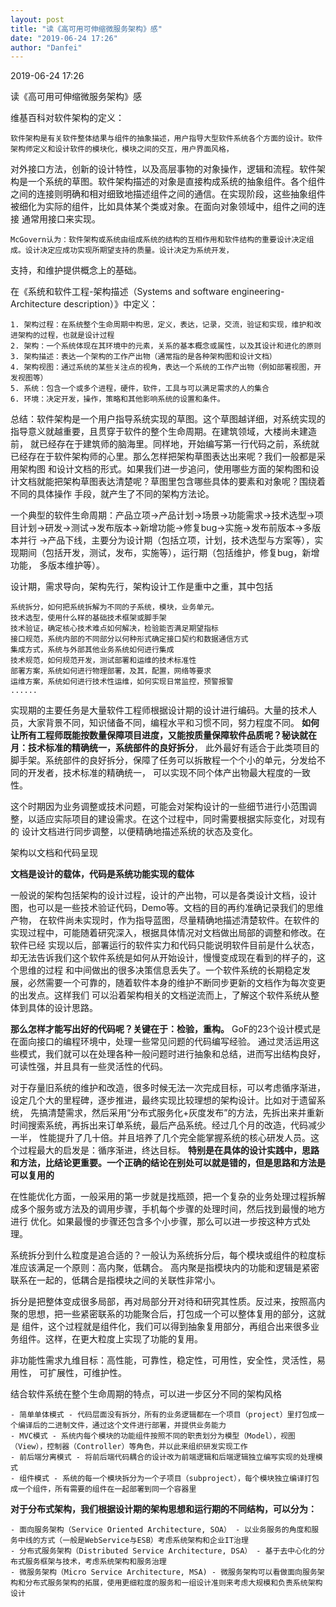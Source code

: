 ```yaml
---
layout: post
title: "读《高可用可伸缩微服务架构》感"
date: "2019-06-24 17:26"
author: "Danfei"
---
```

2019-06-24 17:26

读《高可用可伸缩微服务架构》感

维基百科对软件架构的定义：
	
	软件架构是有关软件整体结果与组件的抽象描述，用户指导大型软件系统各个方面的设计。软件架构师定义和设计软件的模块化，模块之间的交互，用户界面风格，
对外接口方法，创新的设计特性，以及高层事物的对象操作，逻辑和流程。软件架构是一个系统的草图。软件架构描述的对象是直接构成系统的抽象组件。各个组件
之间的连接则明确和相对细致地描述组件之间的通信。在实现阶段，这些抽象组件被细化为实际的组件，比如具体某个类或对象。在面向对象领域中，组件之间的连接
通常用接口来实现。

	McGovern认为：软件架构或系统由组成系统的结构的互相作用和软件结构的重要设计决定组成。设计决定应成功实现所期望支持的质量。设计决定为系统开发，
支持，和维护提供概念上的基础。	

在《系统和软件工程-架构描述（Systems and software engineering-Architecture description）》中定义：

	1. 架构过程：在系统整个生命周期中构思，定义，表达，记录，交流，验证和实现，维护和改进架构的过程，也就是设计过程
	2. 架构：一个系统体现在其环境中的元素，关系的基本概念或属性，以及其设计和进化的原则
	3. 架构描述：表达一个架构的工作产出物（通常指的是各种架构图和设计文档）
	4. 架构视图：通过系统的某些关注点的视角，表达一个系统的工作产出物（例如部署视图，开发视图等）
	5. 系统：包含一个或多个进程，硬件，软件，工具与可以满足需求的人的集合
	6. 环境：决定开发，操作，策略和其他影响系统的设置和条件。
	
总结：软件架构是一个用户指导系统实现的草图。这个草图越详细，对系统实现的指导意义就越重要，且贯穿于软件的整个生命周期。在建筑领域，大楼尚未建造前，
就已经存在于建筑师的脑海里。同样地，开始编写第一行代码之前，系统就已经存在于软件架构师的心里。那么怎样把架构草图表达出来呢？我们一般都是采用架构图
和设计文档的形式。如果我们进一步追问，使用哪些方面的架构图和设计文档就能把架构草图表达清楚呢？草图里包含哪些具体的要素和对象呢？围绕着不同的具体操作
手段，就产生了不同的架构方法论。

一个典型的软件生命周期：产品立项->产品计划->场景->功能需求->技术选型->项目计划->研发->测试->发布版本->新增功能->修复bug->实施->发布前版本->多版本并行
->产品下线，主要分为设计期（包括立项，计划，技术选型与方案等），实现期间（包括开发，测试，发布，实施等），运行期（包括维护，修复bug，新增功能，
多版本维护等）。

设计期，需求导向，架构先行，架构设计工作是重中之重，其中包括
	
	系统拆分，如何把系统拆解为不同的子系统，模块，业务单元。
	技术选型，使用什么样的基础技术框架或脚手架
	技术验证，确定核心技术难点如何解决，检验能否满足期望指标
	接口规范，系统内部的不同部分以何种形式确定接口契约和数据通信方式
	集成方式，系统与外部其他业务系统如何进行集成
	技术规范，如何规范开发，测试部署和运维的技术标准性
	部署方案，系统如何进行物理部署，及其，配置，网络等要求
	运维方案，系统如何进行技术性运维，如何实现日常监控，预警报警
	......
	
实现期的主要任务是大量软件工程师根据设计期的设计进行编码。大量的技术人员，大家背景不同，知识储备不同，编程水平和习惯不同，努力程度不同。
**如何让所有工程师既能按数量保障项目进度，又能按质量保障软件品质呢？秘诀就在月：技术标准的精确统一，系统部件的良好拆分**，
此外最好有适合于此类项目的脚手架。系统部件的良好拆分，保障了任务可以拆散程一个个小的单元，分发给不同的开发者，技术标准的精确统一，
可以实现不同个体产出物最大程度的一致性。

这个时期因为业务调整或技术问题，可能会对架构设计的一些细节进行小范围调整，以适应实际项目的建设需求。在这个过程中，同时需要根据实际变化，对现有的
设计文档进行同步调整，以便精确地描述系统的状态及变化。

架构以文档和代码呈现

**文档是设计的载体，代码是系统功能实现的载体**

一般说的架构包括架构的设计过程，设计的产出物，可以是各类设计文档，设计图，也可以是一些技术验证代码，Demo等。文档的目的再约准确记录我们的思维产物，
在软件尚未实现时，作为指导蓝图，尽量精确地描述清楚软件。在软件的实现过程中，可能随着研究深入，根据具体情况对文档做出局部的调整和修改。在软件已经
实现以后，部署运行的软件实力和代码只能说明软件目前是什么状态，却无法告诉我们这个软件系统是如何从开始设计，慢慢变成现在看到的样子的，这个思维的过程
和中间做出的很多决策信息丢失了。一个软件系统的长期稳定发展，必然需要一个可靠的，随着软件本身的维护不断同步更新的文档作为每次变更的出发点。这样我们
可以沿着架构相关的文档逆流而上，了解这个软件系统从整体到具体的设计思路。

**那么怎样才能写出好的代码呢？关键在于：检验，重构。** GoF的23个设计模式是在面向接口的编程环境中，处理一些常见问题的代码编写经验。
通过灵活运用这些模式，我们就可以在处理各种一般问题时进行抽象和总结，进而写出结构良好，可读性强，并且具有一些灵活性的代码。

对于存量旧系统的维护和改造，很多时候无法一次完成目标，可以考虑循序渐进，设定几个大的里程碑，逐步推进，最终实现比较理想的架构设计。比如对于遗留系统，
先搞清楚需求，然后采用“分布式服务化+灰度发布”的方法，先拆出来并重新时间搜索系统，再拆出来订单系统，最后产品系统。经过几个月的改造，代码减少一半，
性能提升了几十倍。并且培养了几个完全能掌握系统的核心研发人员。这个过程最大的启发是：循序渐进，终达目标。
**特别是在具体的设计实践中，思路和方法，比结论更重要。一个正确的结论在别处可以就是错的，但是思路和方法是可以复用的**

在性能优化方面，一般采用的第一步就是找瓶颈，把一个复杂的业务处理过程拆解成多个服务或方法及的调用步骤，手机每个步骤的处理时间，然后找到最慢的地方进行
优化。如果最慢的步骤还包含多个小步骤，那么可以进一步按这种方式处理。

系统拆分到什么粒度是追合适的？一般认为系统拆分后，每个模块或组件的粒度标准应该满足一个原则：高内聚，低耦合。
高内聚是指模块内的功能和逻辑是紧密联系在一起的，低耦合是指模块之间的关联性非常小。

拆分是把整体变成很多局部，再对局部分开对待和研究其性质。反过来，按照高内聚的思想，把一些紧密联系的功能聚合后，打包成一个可以整体复用的部分，这就是
组件，这个过程就是组件化，我们可以得到抽象复用部分，再组合出来很多业务组件。这样，在更大粒度上实现了功能的复用。

非功能性需求九维目标：高性能，可靠性，稳定性，可用性，安全性，灵活性，易用性， 可扩展性，可维护性。

结合软件系统在整个生命周期的特点，可以进一步区分不同的架构风格

	- 简单单体模式 - 代码层面没有拆分，所有的业务逻辑都在一个项目（project）里打包成一个编译后的二进制文件，通过这个文件进行部署，并提供业务能力
	- MVC模式 - 系统内每个模块的功能组件按照不同的职责划分为模型（Model），视图（View），控制器（Controller）等角色，并以此来组织研发实现工作
	- 前后端分离模式 - 将前后端代码耦合的设计改为前端逻辑和后端逻辑独立编写实现的处理模式
	- 组件模式 - 系统的每一个模块拆分为一个子项目（subproject），每个模块独立编译打包成一个组件，所有需要的组件在一起部署到同一个容器里

**对于分布式架构，我们根据设计期的架构思想和运行期的不同结构，可以分为：**

	- 面向服务架构（Service Oriented Architecture, SOA） - 以业务服务的角度和服务中线的方式（一般是WebService与ESB）考虑系统架构和企业IT治理
	- 分布式服务架构（Distributed Service Architecture, DSA） - 基于去中心化的分布式服务框架与技术，考虑系统架构和服务治理
	- 微服务架构（Micro Service Architecture, MSA) - 微服务架构可以看做面向服务架构和分布式服务架构的拓展，使用更细粒度的服务和一组设计准则来考虑大规模和负责系统架构设计
